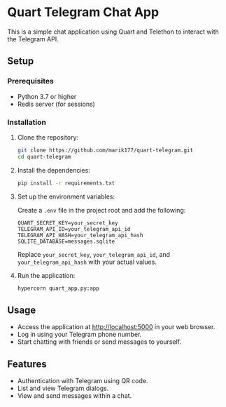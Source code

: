 # Quart Telegram Chat App

This is a simple chat application using Quart and Telethon to interact with the Telegram API.

## Setup

### Prerequisites

- Python 3.7 or higher
- Redis server (for sessions)

### Installation

1. Clone the repository:

    ```bash
    git clone https://github.com/marik177/quart-telegram.git
    cd quart-telegram
    ```

2. Install the dependencies:

    ```bash
    pip install -r requirements.txt
    ```

3. Set up the environment variables:

    Create a `.env` file in the project root and add the following:

    ```env
    QUART_SECRET_KEY=your_secret_key
    TELEGRAM_API_ID=your_telegram_api_id
    TELEGRAM_API_HASH=your_telegram_api_hash
    SQLITE_DATABASE=messages.sqlite
    ```

    Replace `your_secret_key`, `your_telegram_api_id`, and `your_telegram_api_hash` with your actual values.

4. Run the application:

    ```bash
    hypercorn quart_app.py:app
    ```

## Usage

- Access the application at [http://localhost:5000](http://localhost:5000) in your web browser.
- Log in using your Telegram phone number.
- Start chatting with friends or send messages to yourself.

## Features

- Authentication with Telegram using QR code.
- List and view Telegram dialogs.
- View and send messages within a chat.
